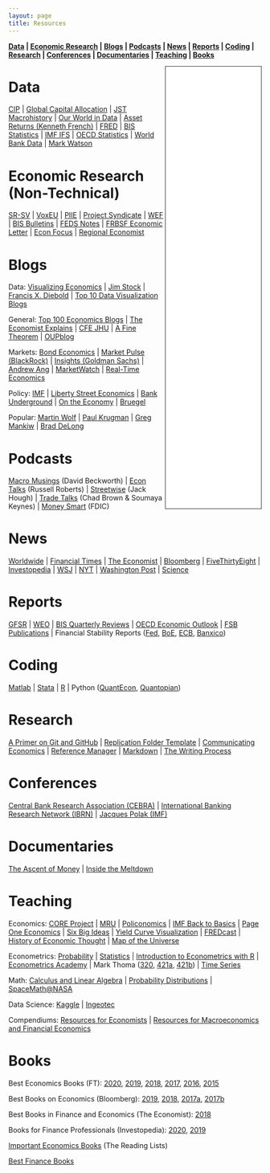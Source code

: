 ```yaml
---
layout: page
title: Resources
---
```


**[Data](#data) &#124; [Economic Research](#ecoresearch) &#124; [Blogs](#blogs) &#124; [Podcasts](#podcasts) &#124; [News](#news) &#124; [Reports](#reports) &#124; [Coding](#coding) &#124; [Research](#research) &#124; [Conferences](#conferences) &#124; [Documentaries](#documentaries) &#124; [Teaching](#econteaching) &#124; [Books](#books)**


<iframe style="border: 1px solid #333333; overflow: hidden; width: 190px; height: 880px;" src="//research.stlouisfed.org/fred-glance-widget.php?series_ids=DGS10,T10Y2Y,VIXCLS,CPIAUCSL,UNRATE,GDPC1,DFEDTARU,BAMLH0A0HYM2,DEXUSEU,DEXMXUS&transformations=lin,lin,lin,pc1,lin,pca,lin,lin,lin,lin" align="right" height="880" width="320" frameborder="0" scrolling="no"></iframe>

# Data <a name="data"></a>
[CIP](https://sites.google.com/view/jschreger/CIP) &#124; [Global Capital Allocation](https://www.globalcapitalallocation.com/) &#124; [JST Macrohistory](http://www.macrohistory.net/data/) &#124; [Our World in Data](https://ourworldindata.org/) &#124; 
[Asset Returns (Kenneth French)](https://mba.tuck.dartmouth.edu/pages/faculty/ken.french/data_library.html) &#124; [FRED](https://fred.stlouisfed.org/) &#124; [BIS Statistics](https://www.bis.org/statistics/index.htm) &#124; [IMF IFS](https://data.imf.org/?sk=4c514d48-b6ba-49ed-8ab9-52b0c1a0179b&sId=1409151240976) &#124; [OECD Statistics](https://www.oecd-ilibrary.org/statistics) &#124; [World Bank Data](https://data.worldbank.org/) &#124; [Mark Watson](https://www.princeton.edu/~mwatson/publi.html) <!-- &#124; Serena Ng &#124; Òscar Jordà &#124; -->

# Economic Research (Non-Technical) <a name="ecoresearch"></a>
[SR-SV](http://www.sr-sv.com/) &#124; [VoxEU](https://voxeu.org/) &#124; [PIIE](https://www.piie.com/research/publications) &#124; [Project Syndicate](https://www.project-syndicate.org/) &#124; [WEF](https://www.weforum.org/) &#124; [BIS Bulletins](https://www.bis.org/bisbulletins/index.htm) &#124; [FEDS Notes](https://www.federalreserve.gov/econres/notes/feds-notes/default.htm) &#124; [FRBSF Economic Letter](https://www.frbsf.org/economic-research/publications/economic-letter/) &#124; [Econ Focus](https://www.richmondfed.org/publications/research/econ_focus) &#124; [Regional Economist](https://www.stlouisfed.org/publications/regional-economist)

# Blogs <a name="blogs"></a>
Data: [Visualizing Economics](http://www.visualizingeconomics.com/) &#124; [Jim Stock](https://www.jimstock.org/) &#124; [Francis X. Diebold](https://fxdiebold.blogspot.com/) &#124; [Top 10 Data Visualization Blogs](https://www.tableau.com/learn/articles/best-data-visualization-blogs)

General: [Top 100 Economics Blogs](https://www.intelligenteconomist.com/economics-blogs/) &#124; [The Economist Explains](https://www.economist.com/the-economist-explains/) &#124; [CFE JHU](https://cfe.econ.jhu.edu/) &#124; [A Fine Theorem](https://afinetheorem.wordpress.com/) &#124; [OUPblog](https://blog.oup.com/category/social_sciences/business_economics/)

Markets: [Bond Economics](http://www.bondeconomics.com/) &#124; [Market Pulse (BlackRock)](https://www.blackrock.com/institutions/en-au/insights/market-pulse) &#124; [Insights (Goldman Sachs)](https://www.goldmansachs.com/insights/series/goldman-sachs-research/) &#124; [Andrew Ang](https://www.blackrock.com/us/individual/biographies/andrew-ang) &#124; [MarketWatch](https://www.marketwatch.com/) &#124; [Real-Time Economics](https://blogs.wsj.com/economics/)

Policy: [IMF](https://blogs.imf.org/) &#124; [Liberty Street Economics](https://libertystreeteconomics.newyorkfed.org/) &#124; [Bank Underground](https://bankunderground.co.uk/) &#124; [On the Economy](https://www.stlouisfed.org/on-the-economy) &#124; [Bruegel](https://www.bruegel.org/blog/)

Popular: [Martin Wolf](https://www.ft.com/martin-wolf) &#124; [Paul Krugman](https://krugman.blogs.nytimes.com/) &#124; [Greg Mankiw](http://gregmankiw.blogspot.com/) &#124; [Brad DeLong](https://delong.typepad.com/)

# Podcasts <a name="podcasts"></a>
[Macro Musings](https://macromusings.libsyn.com/) (David Beckworth) &#124; [Econ Talks](https://www.econtalk.org/) (Russell Roberts) &#124; 
[Streetwise](https://www.barrons.com/podcasts/streetwise) (Jack Hough) &#124; [Trade Talks](https://www.tradetalkspodcast.com/) (Chad Brown & Soumaya Keynes) &#124; [Money Smart](https://www.fdic.gov/consumers/consumer/moneysmart/podcast/index.html) (FDIC) 

# News <a name="news"></a>
[Worldwide](http://kiosko.net/) &#124; [Financial Times](https://www.ft.com/) &#124; [The Economist](https://www.economist.com/) &#124; [Bloomberg](https://www.bloomberg.com/) &#124; [FiveThirtyEight](https://fivethirtyeight.com/) &#124; [Investopedia](https://www.investopedia.com/) &#124; 
[WSJ](https://www.wsj.com/) &#124; [NYT](https://www.nytimes.com/) &#124; [Washington Post](https://www.washingtonpost.com/) &#124; [Science](https://www.sciencemag.org/)

# Reports <a name="reports"></a>
[GFSR](https://www.imf.org/en/publications/gfsr) &#124; [WEO](https://www.imf.org/en/publications/weo) &#124; [BIS Quarterly Reviews](https://www.bis.org/quarterlyreviews/index.htm) &#124; [OECD Economic Outlook](https://www.oecd-ilibrary.org/economics/oecd-economic-outlook/volume-2020/issue-1_0d1d1e2e-en) &#124; [FSB Publications](https://www.fsb.org/publications/key-regular-publications/) &#124; Financial Stability Reports ([Fed](https://www.federalreserve.gov/publications/financial-stability-report.htm), [BoE](https://www.bankofengland.co.uk/financial-stability-report/financial-stability-reports), [ECB](https://www.ecb.europa.eu/pub/financial-stability/fsr/html/index.en.html), [Banxico](https://www.banxico.org.mx/publicaciones-y-prensa/reportes-sobre-el-sistema-financiero/reportes-sistema-financiero-s.html))

# Coding <a name="coding"></a>
[Matlab](https://www.mathworks.com/help/index.html) &#124; [Stata](https://stats.idre.ucla.edu/stata/) &#124; [R](https://swirlstats.com/) &#124; Python ([QuantEcon](https://quantecon.org/), [Quantopian](https://www.quantopian.com/))

# Research <a name="research"></a>
[A Primer on Git and GitHub](https://github.com/pavelsolis/Git-GitHub-Primer) &#124; [Replication Folder Template](https://github.com/pavelsolis/Replication-Folder) &#124; [Communicating Economics](www.communicatingeconomics.com) &#124; [Reference Manager](https://researchguides.library.tufts.edu/c.php?g=249269&p=1659288) &#124; [Markdown](https://github.com/adam-p/markdown-here/wiki/Markdown-Cheatsheet) &#124; [The Writing Process](https://owl.purdue.edu/site_map.html)

# Conferences <a name="conferences"></a>
[Central Bank Research Association (CEBRA)](https://cebra.org/) &#124; [International Banking Research Network (IBRN)](https://www.newyorkfed.org/ibrn) &#124; [Jacques Polak (IMF)](https://www.imf.org/external/pubs/ft/staffp/arc/index.asp)

# Documentaries <a name="documentaries"></a>
[The Ascent of Money](https://www.pbs.org/wnet/ascentofmoney/) &#124; [Inside the Meltdown](https://www.pbs.org/wgbh/frontline/film/meltdown/)

# Teaching <a name="econteaching"></a>
Economics: [CORE Project](https://www.core-econ.org/) &#124; [MRU](https://mru.org/) &#124; [Policonomics](https://policonomics.com/) &#124; [IMF Back to Basics](https://www.imf.org/external/pubs/ft/fandd/basics/index.htm) &#124; [Page One Economics](https://www.stlouisfed.org/education/page-one-economics-classroom-edition) &#124; [Six Big Ideas](https://www.economist.com/sites/default/files/econbriefs.pdf) &#124; [Yield Curve Visualization](https://www.nytimes.com/interactive/2015/03/19/upshot/3d-yield-curve-economic-growth.html) &#124; [FREDcast](https://research.stlouisfed.org/useraccount/fredcast/) &#124; [History of Economic Thought](http://www.hetwebsite.net/het/) &#124; [Map of the Universe](https://mapoftheuniverse.net/)

Econometrics: [Probability](https://seeing-theory.brown.edu/) &#124; [Statistics](https://www.statlect.com/fundamentals-of-statistics/) &#124; [Introduction to Econometrics with R](https://www.econometrics-with-r.org/index.html) &#124; [Econometrics Academy](https://sites.google.com/site/econometricsacademy/) &#124; Mark Thoma ([320](https://www.youtube.com/playlist?list=PL7vNyVXxvcu-bvpdBR_jExrDl6ESioZ4b), [421a](https://www.youtube.com/playlist?list=PLD15D38DC7AA3B737), [421b](https://www.youtube.com/watch?v=sy3tjVUT5JY&list=PLUTFo-QOO0FJMm6wkflL0hk0Hm2Z3nBva)) &#124; [Time Series](https://www.nber.org/minicourse_2008.html)

Math: [Calculus and Linear Algebra](https://www.youtube.com/channel/UCYO_jab_esuFRV4b17AJtAw/playlists) &#124; [Probability Distributions](http://www.math.wm.edu/~leemis/chart/UDR/UDR.html) &#124; [SpaceMath@NASA](https://spacemath.gsfc.nasa.gov/)

Data Science: [Kaggle](https://www.kaggle.com/) &#124; [Ingeotec](http://www.ingeotec.mx/)

Compendiums: [Resources for Economists](https://www.aeaweb.org/rfe/) &#124; [Resources for Macroeconomics and Financial Economics](http://www2.econ.iastate.edu/tesfatsi/sources.htm)

# Books <a name="books"></a>
Best Economics Books (FT): [2020](https://www.ft.com/content/74448b70-b144-11ea-a4b6-31f1eedf762e), [2019](https://www.ft.com/content/39d5bd82-0bf5-11ea-bb52-34c8d9dc6d84), [2018](https://www.ft.com/content/e600c64a-ee02-11e8-89c8-d36339d835c0), [2017](https://www.ft.com/content/838ecc26-d62c-11e7-8c9a-d9c0a5c8d5c9), [2016](https://www.ft.com/content/315c348e-b819-11e6-ba85-95d1533d9a62), [2015](https://www.ft.com/content/9e1ac550-940b-11e5-b190-291e94b77c8f)

Best Books on Economics (Bloomberg): [2019](https://www.bloomberg.com/features/2019-best-books/), [2018](https://www.bloomberg.com/features/2018-best-books/), [2017a](https://www.bloomberg.com/features/2017-best-books/), [2017b](https://www.bloomberg.com/opinion/articles/2017-12-04/the-best-books-and-research-on-economics-in-2017)

Best Books in Finance and Economics (The Economist): [2018](https://www.economist.com/buttonwoods-notebook/2018/04/25/the-best-books-on-finance-and-economics)

Books for Finance Professionals (Investopedia): [2020](https://www.investopedia.com/financial-advisor/must-read-books-for-finance-professionals/), [2019](https://www.investopedia.com/financial-edge/1210/5-must-read-finance-books.aspx)

[Important Economics Books](https://www.thereadinglists.com/the-most-important-economics-books/) (The Reading Lists)

[Best Finance Books](https://fivebooks.com/best-books/finance-andrew-lo/)
